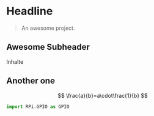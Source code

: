 # Headline

> An awesome project.

## Awesome Subheader

Inhalte

## Another one

$$
    \frac{a}{b}=a\cdot\frac{1}{b}
$$
```python
import RPi.GPIO as GPIO
```